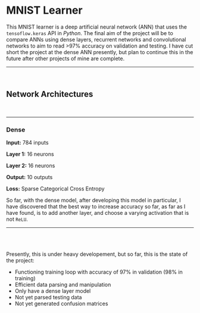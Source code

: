 # MNIST Learner

This MNIST learner is a deep artificial neural network (ANN) that uses the `tensoflow.keras` API
in *Python*. The final aim of the project will be to compare ANNs using dense layers, recurrent
networks and convolutional networks to aim to read >97% accuracy on validation and testing. I have
cut short the project at the dense ANN presently, but plan to continue this in the future after other
projects of mine are complete.



------
<br/>

## Network Architectures

<br/>

-----

### Dense

**Input:** 784 inputs

**Layer 1:** 16 neurons

**Layer 2:** 16 neurons

**Output:** 10 outputs

**Loss:** Sparse Categorical Cross Entropy

So far, with the dense model, after developing this model in particular, I have discovered that the best way to
increase accuracy so far, as far as I have found, is to add another layer, and choose a varying activation that is
not `ReLU`.

<hr/>

<br/><br/>

Presently, this is under heavy developement, but so far, this is the state of the project:

 - Functioning training loop with accuracy of 97% in validation (98% in training)
 - Efficient data parsing and manipulation
 - Only have a dense layer model
 - Not yet parsed testing data
 - Not yet generated confusion matrices
